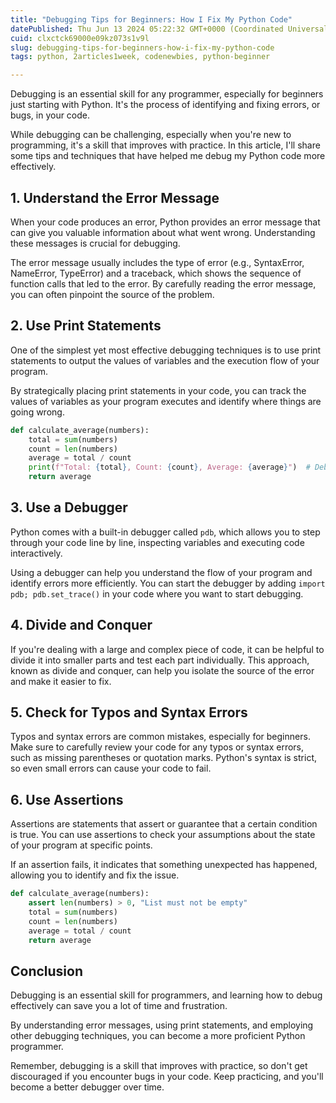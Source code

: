 ```yaml
---
title: "Debugging Tips for Beginners: How I Fix My Python Code"
datePublished: Thu Jun 13 2024 05:22:32 GMT+0000 (Coordinated Universal Time)
cuid: clxctck69000e09kz073s1v9l
slug: debugging-tips-for-beginners-how-i-fix-my-python-code
tags: python, 2articles1week, codenewbies, python-beginner

---
```


Debugging is an essential skill for any programmer, especially for beginners just starting with Python. It's the process of identifying and fixing errors, or bugs, in your code.

While debugging can be challenging, especially when you're new to programming, it's a skill that improves with practice. In this article, I'll share some tips and techniques that have helped me debug my Python code more effectively.

## 1\. Understand the Error Message

When your code produces an error, Python provides an error message that can give you valuable information about what went wrong. Understanding these messages is crucial for debugging.

The error message usually includes the type of error (e.g., SyntaxError, NameError, TypeError) and a traceback, which shows the sequence of function calls that led to the error. By carefully reading the error message, you can often pinpoint the source of the problem.

## 2\. Use Print Statements

One of the simplest yet most effective debugging techniques is to use print statements to output the values of variables and the execution flow of your program.

By strategically placing print statements in your code, you can track the values of variables as your program executes and identify where things are going wrong.

```python
def calculate_average(numbers):
    total = sum(numbers)
    count = len(numbers)
    average = total / count
    print(f"Total: {total}, Count: {count}, Average: {average}")  # Debugging print statement
    return average
```

## 3\. Use a Debugger

Python comes with a built-in debugger called `pdb`, which allows you to step through your code line by line, inspecting variables and executing code interactively.

Using a debugger can help you understand the flow of your program and identify errors more efficiently. You can start the debugger by adding `import pdb; pdb.set_trace()` in your code where you want to start debugging.

## 4\. Divide and Conquer

If you're dealing with a large and complex piece of code, it can be helpful to divide it into smaller parts and test each part individually. This approach, known as divide and conquer, can help you isolate the source of the error and make it easier to fix.

## 5\. Check for Typos and Syntax Errors

Typos and syntax errors are common mistakes, especially for beginners. Make sure to carefully review your code for any typos or syntax errors, such as missing parentheses or quotation marks. Python's syntax is strict, so even small errors can cause your code to fail.

## 6\. Use Assertions

Assertions are statements that assert or guarantee that a certain condition is true. You can use assertions to check your assumptions about the state of your program at specific points.

If an assertion fails, it indicates that something unexpected has happened, allowing you to identify and fix the issue.

```python
def calculate_average(numbers):
    assert len(numbers) > 0, "List must not be empty"
    total = sum(numbers)
    count = len(numbers)
    average = total / count
    return average
```

## Conclusion

Debugging is an essential skill for programmers, and learning how to debug effectively can save you a lot of time and frustration.

By understanding error messages, using print statements, and employing other debugging techniques, you can become a more proficient Python programmer.

Remember, debugging is a skill that improves with practice, so don't get discouraged if you encounter bugs in your code. Keep practicing, and you'll become a better debugger over time.